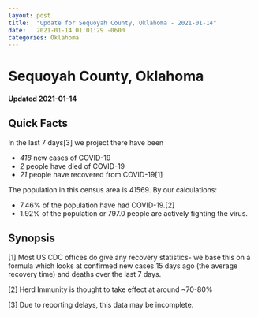 ```yaml
---
layout: post
title:  "Update for Sequoyah County, Oklahoma - 2021-01-14"
date:   2021-01-14 01:01:29 -0600
categories: Oklahoma
---
```


# Sequoyah County, Oklahoma
#### Updated 2021-01-14

## Quick Facts

In the last 7 days[3] we project there have been
- *418* new cases of COVID-19
- *2* people have died of COVID-19
- *21* people have recovered from COVID-19[1]

The population in this census area is 41569. By our calculations:
- 7.46% of the population have had COVID-19.[2]
- 1.92% of the population or 797.0 people are actively fighting the virus.

## Synopsis




[1] Most US CDC offices do give any recovery statistics- we base this on a formula which looks at confirmed new cases
15 days ago (the average recovery time) and deaths over the last 7 days.

[2] Herd Immunity is thought to take effect at around ~70-80%

[3] Due to reporting delays, this data may be incomplete.
 
    